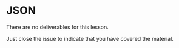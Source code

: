 # JSON

There are no deliverables for this lesson.

Just close the issue to indicate that you have covered the material.

